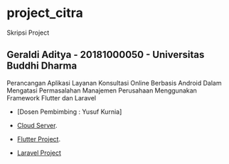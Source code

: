 # project_citra

Skripsi Project

## Geraldi Aditya - 20181000050 - Universitas Buddhi Dharma

Perancangan Aplikasi Layanan Konsultasi Online Berbasis Android Dalam Mengatasi Permasalahan Manajemen Perusahaan Menggunakan Framework Flutter dan Laravel

- [Dosen Pembimbing : Yusuf Kurnia]

- [Cloud Server](http://35.219.65.155/).
- [Flutter Project](https://github.com/geraldiadityal/project_citra).
- [Laravel Project](https://github.com/geraldiadityal/citra-web)
